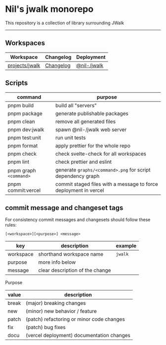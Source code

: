 # Nil's jwalk monorepo

This repository is a collection of library surrounding JWalk

---

## Workspaces

| Workspace                          | Changelog                                   | Deployment                                 |
| ---------------------------------- | ------------------------------------------- | ------------------------------------------ |
| [projects/jwalk](./projects/jwalk) | [Changelog](./projects/jwalk/CHANGELOG.md)  | [@nil-/jwalk](https://mono-doc.vercel.app) |

## Scripts

| command                | purpose                                                          |
| ---------------------- | ---------------------------------------------------------------- |
| pnpm build             | build all "servers"                                              |
| pnpm package           | generate publishable packages                                    |
| pnpm clean             | remove all generated files                                       |
| pnpm dev:jwalk         | spawn @nil-/jwalk web server                                     |
| pnpm test:unit         | run unit tests                                                   |
| pnpm format            | apply prettier for the whole repo                                |
| pnpm check             | check svelte-check for all workspaces                            |
| pnpm lint              | check prettier and eslint                                        |
| pnpm graph `<command>` | generate `graphs/<command>.png` for script dependency graph      |
| pnpm commit:vercel     | commit staged files with a message to force deployment in vercel |

## commit message and changeset tags

For consistency commit messages and changesets should follow these rules:

`[<workspace>][<purpose>] <message>`

| key       | description                     | example |
| --------- | ------------------------------- | ------- |
| workspace | shorthand workspace name        | `jwalk` |
| purpose   | more info below                 |         |
| message   | clear description of the change |         |

Purpose

| value | description                               |
| ----- | ----------------------------------------- |
| break | (major) breaking changes                  |
| new   | (minor) new behavior / feature            |
| patch | (patch) refactoring or minor code changes |
| fix   | (patch) bug fixes                         |
| docu  | (vercel deployment) documentation changes |
